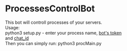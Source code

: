 # ProcessesControlBot
This bot will controll processes of your servers.<br/>
Usage:<br/>
python3 setup.py - enter your process name, [bot's token](https://www.siteguarding.com/en/how-to-get-telegram-bot-api-token) <br/>
and [chat_id](https://telegra.ph/How-to-get-bots-chat-id-05-27)<br/>
Then you can simply run: python3 procMain.py
